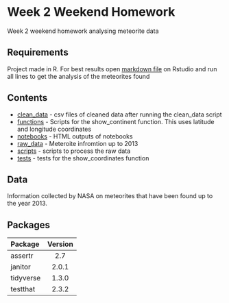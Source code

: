 # Week 2 Weekend Homework 

Week 2 weekend homework analysing meteorite data 


## Requirements

Project made in R. For best results open [markdown file](weekend_homework_analysis.Rmd) on Rstudio and run all lines to get the analysis of the meteorites found

## Contents

 * [clean_data](clean_data) - csv files of cleaned data after running the clean_data script
 * [functions](functions) - Scripts for the show_continent function. This uses latitude and longitude coordinates 
 *  [notebooks](notebooks) - HTML outputs of notebooks
 *  [raw_data](raw_data) - Meteroite infromtion up to 2013
 *  [scripts](scripts) - scripts to process the raw data
 *  [tests](tests) - tests for the show_coordinates function 
 
## Data
Information collected by NASA on meteorites that have been found up to the year 2013.

## Packages

| Package      | Version    
| :------------- | :----------: 
|  assertr | 2.7   
| janitor  | 2.0.1
|tidyverse |1.3.0
|testthat | 2.3.2







